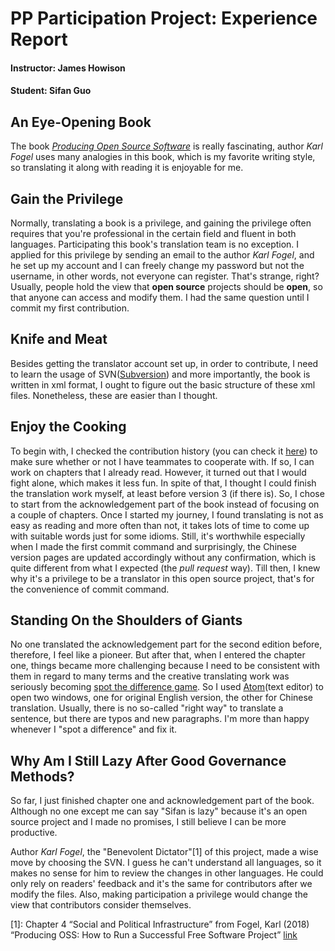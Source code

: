 # PP Participation Project: Experience Report
#### Instructor: James Howison
#### Student: Sifan Guo

## An Eye-Opening Book
The book [_Producing Open Source Software_](https://producingoss.com/) is really fascinating, author _Karl Fogel_ uses many analogies in this book, which is my favorite writing style, so translating it along with reading it is enjoyable for me.

## Gain the Privilege
Normally, translating a book is a privilege, and gaining the privilege often requires that you're professional in the certain field and fluent in both languages. Participating this book's translation team is no exception. I applied for this privilege by sending an email to the author _Karl Fogel_, and he set up my account and I can freely change my password but not the username, in other words, not everyone can register. That's strange, right? Usually, people hold the view that **open source** projects should be **open**, so that anyone can access and modify them. I had the same question until I commit my first contribution.

## Knife and Meat
Besides getting the translator account set up, in order to contribute, I need to learn the usage of SVN([Subversion](http://subversion.apache.org)) and more importantly, the book is written in xml format, I ought to figure out the basic structure of these xml files. Nonetheless, these are easier than I thought.

## Enjoy the Cooking
To begin with, I checked the contribution history (you can check it [here](http://viewvc.red-bean.com/producingoss/trunk/?view=log)) to make sure whether or not I have teammates to cooperate with. If so, I can work on chapters that I already read. However, it turned out that I would fight alone, which makes it less fun. In spite of that, I thought I could finish the translation work myself, at least before version 3 (if there is). So, I chose to start from the acknowledgement part of the book instead of focusing on a couple of chapters. Once I started my journey, I found translating is not as easy as reading and more often than not, it takes lots of time to come up with suitable words just for some idioms. Still, it's worthwhile especially when I made the first commit command and surprisingly, the Chinese version pages are updated accordingly without any confirmation, which is quite different from what I expected (the _pull request_ way). Till then, I knew why it's a privilege to be a translator in this open source project, that's for the convenience of commit command.

## Standing On the Shoulders of Giants
No one translated the acknowledgement part for the second edition before, therefore, I feel like a pioneer. But after that, when I entered the chapter one, things became more challenging because I need to be consistent with them in regard to many terms and the creative translating work was seriously becoming [spot the difference game](https://en.wikipedia.org/wiki/Spot_the_difference). So I used [Atom](https://en.wikipedia.org/wiki/Atom_(text_editor))(text editor) to open two windows, one for original English version, the other for Chinese translation. Usually, there is no so-called "right way" to translate a sentence, but there are typos and new paragraphs. I'm more than happy whenever I "spot a difference" and fix it.

## Why Am I Still Lazy After Good Governance Methods?
So far, I just finished chapter one and acknowledgement part of the book. Although no one except me can say "Sifan is lazy" because it's an open source project and I made no promises, I still believe I can be more productive.

Author _Karl Fogel_, the "Benevolent Dictator"[1] of this project, made a wise move by choosing the SVN. I guess he can't understand all languages, so it makes no sense for him to review the changes in other languages. He could only rely on readers' feedback and it's the same for contributors after we modify the files. Also, making participation a privilege would change the view that contributors consider themselves.







[1]:  Chapter 4 “Social and Political Infrastructure” from Fogel, Karl (2018) “Producing OSS: How to Run a Successful Free Software Project” [link](https://producingoss.com/en/social-infrastructure.html)
